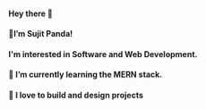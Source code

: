 #### Hey there 👋
#### 🍁I’m Sujit Panda!
#### I'm interested in Software and Web Development.
#### 🌱 I’m currently learning the MERN stack.
#### 💞️ I love to build and design projects




